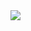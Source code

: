 <a href="https://www.telerik.com/kendo-react-ui?utm_medium=referral&utm_source=npm&utm_campaign=kendo-ui-react-trial-npm-dropdowns&utm_content=banner" target="_blank">
<img src="https://www.telerik.com/kendo-react-ui/components/npm-banner.svg">
</a>
